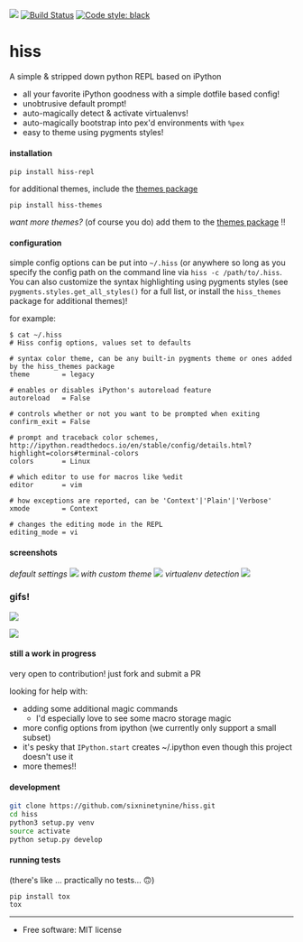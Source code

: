 [<img src="https://img.shields.io/pypi/v/hiss_repl.svg">](https://pypi.python.org/pypi/hiss_repl)
[![Build
Status](https://travis-ci.org/sixninetynine/hiss.svg?branch=master)](https://travis-ci.org/sixninetynine/hiss)
[![Code style: black](https://img.shields.io/badge/code%20style-black-000000.svg)](https://github.com/ambv/black)

# hiss

A simple & stripped down python REPL based on iPython

* all your favorite iPython goodness with a simple dotfile based config!
* unobtrusive default prompt!
* auto-magically detect & activate virtualenvs!
* auto-magically bootstrap into pex'd environments with `%pex`
* easy to theme using pygments styles!

#### installation

`pip install hiss-repl`

for additional themes, include the [themes package](https://github.com/sixninetynine/hiss-themes)

`pip install hiss-themes`

_want more themes?_ (of course you do) add them to the [themes package](https://github.com/sixninetynine/hiss-themes) !!

#### configuration

simple config options can be put into `~/.hiss` (or anywhere so long as you specify the config path on the command line via `hiss -c /path/to/.hiss`. You can also customize the syntax highlighting using pygments styles (see `pygments.styles.get_all_styles()` for a full list, or install the `hiss_themes` package for additional themes)! 

for example:

```
$ cat ~/.hiss
# Hiss config options, values set to defaults

# syntax color theme, can be any built-in pygments theme or ones added by the hiss_themes package
theme        = legacy

# enables or disables iPython's autoreload feature
autoreload   = False

# controls whether or not you want to be prompted when exiting
confirm_exit = False

# prompt and traceback color schemes, http://ipython.readthedocs.io/en/stable/config/details.html?highlight=colors#terminal-colors
colors       = Linux

# which editor to use for macros like %edit
editor       = vim

# how exceptions are reported, can be 'Context'|'Plain'|'Verbose'
xmode        = Context

# changes the editing mode in the REPL
editing_mode = vi
```

#### screenshots
_default settings_
![](https://www.dropbox.com/s/12djf1idmzjhaei/Screenshot%202016-10-06%2000.59.15.png?raw=true)
_with custom theme_
![](https://www.dropbox.com/s/kruj91cdvc4701y/Screenshot%202017-01-16%2013.10.17.png?raw=true)
_virtualenv detection_
![](https://www.dropbox.com/s/s07fy6rttz0i6j0/Screenshot%202017-01-16%2013.11.20.png?raw=true)

### gifs!

![](https://media.giphy.com/media/l0Iy6x81C9hoVPJzq/giphy.gif)

![](https://media.giphy.com/media/xUA7b3ljMcIQLF5Gs8/giphy.gif)

#### still a work in progress

very open to contribution! just fork and submit a PR

looking for help with:

* adding some additional magic commands
  * I'd especially love to see some macro storage magic
* more config options from ipython (we currently only support a small subset)
* it's pesky that `IPython.start` creates ~/.ipython even though this project doesn't use it
* more themes!!

#### development

```sh
git clone https://github.com/sixninetynine/hiss.git
cd hiss
python3 setup.py venv
source activate
python setup.py develop
```

#### running tests

(there's like ... practically no tests... 🙃)

```
pip install tox
tox
```

---

* Free software: MIT license
